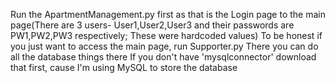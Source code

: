 Run the ApartmentManagement.py first as that is the Login page to the main page(There are 3 users- User1,User2,User3 and their passwords are PW1,PW2,PW3 respectively; These were hardcoded values)
To be honest if you just want to access the main page, run Supporter.py
There you can do all the database things there
If you don't have 'mysqlconnector' download that first, cause I'm using  MySQL to store the database
